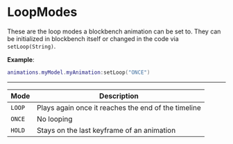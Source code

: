 # LoopModes

These are the loop modes a blockbench animation can be set to. They can be initialized in blockbench itself or changed in the code via <code>setLoop(String)</code>.

**Example**:

```lua
animations.myModel.myAnimation:setLoop("ONCE")
```

---

| Mode   | Description                                         |
| ------ | --------------------------------------------------- |
| `LOOP` | Plays again once it reaches the end of the timeline |
| `ONCE` | No looping                                          |
| `HOLD` | Stays on the last keyframe of an animation          |
